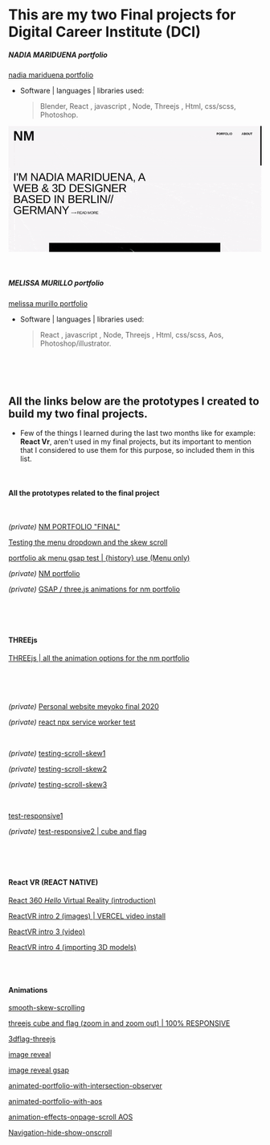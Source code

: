 # This are my two Final projects for Digital Career Institute (DCI)

##### NADIA MARIDUENA portfolio

[nadia mariduena portfolio ](https://nadiamariduena.github.io/nm-final-funkythree/)

- Software | languages | libraries used:
  > Blender, React , javascript , Node, Threejs , Html, css/scss, Photoshop.

[<img src="./src/images/dci-finalprojects1.gif"/>]()

<br>

##### MELISSA MURILLO portfolio

[melissa murillo portfolio ](https://meyoko-2020-160ps5y8v.vercel.app/Home)

- Software | languages | libraries used:
  > React , javascript , Node, Threejs , Html, css/scss, Aos, Photoshop/illustrator.

<br>
<br>
<br>

## All the links below are the prototypes I created to build my two final projects.

- Few of the things I learned during the last two months like for example: **React Vr**, aren't used in my final projects, but its important to mention that I considered to use them for this purpose, so included them in this list.

<br>


#### All the prototypes related to the final project

  <br>

_(private)_
[ NM PORTFOLIO "FINAL" ](https://github.com/nadiamariduena/nm-final)

[Testing the menu dropdown and the skew scroll](https://github.com/nadiamariduena/menu-hirstory-and-scroll-skew-test)

[portfolio ak menu gsap test | {history} use (Menu only)](https://github.com/nadiamariduena/nm-port-menu-ak-test)

_(private)_
[NM portfolio](https://github.com/nadiamariduena/nadiamariduena-portfolio-with-react-createapp)

_(private)_
[GSAP / three.js animations for nm portfolio ](https://github.com/nadiamariduena/nadiamariduena-portfolio)

<br>
<br>
<br>

#### THREEjs

[THREEjs | all the animation options for the nm portfolio](https://github.com/nadiamariduena/three-js)

<br>
<br>
<br>

_(private)_
[Personal website meyoko final 2020 ](https://github.com/nadiamariduena/final-project)

_(private)_
[ react npx service worker test ](https://github.com/nadiamariduena/npx-serviceworker-test)

<br>

_(private)_
[testing-scroll-skew1](https://github.com/nadiamariduena/testing-scroll-skew1)

_(private)_
[testing-scroll-skew2](https://github.com/nadiamariduena/testing-scroll-skew2)

_(private)_
[testing-scroll-skew3](https://github.com/nadiamariduena/testing-scroll-skew3)

<br>

[test-responsive1](https://github.com/nadiamariduena/test-responsive1)

_(private)_
[test-responsive2 | cube and flag](https://github.com/nadiamariduena/test-responsive2)

 <br>

<br>
<br>

#### React VR (REACT NATIVE)

[React 360 _Hello_ Virtual Reality (introduction)](https://github.com/nadiamariduena/react-vr-intro1)

[ReactVR intro 2 (images) | VERCEL video install ](https://github.com/nadiamariduena/react-vr-intro2-images)

[ReactVR intro 3 (video)](https://github.com/nadiamariduena/react-vr-intro3-video)

[ReactVR intro 4 (importing 3D models)](https://github.com/nadiamariduena/react-vr-intro4-3dModels)

<br>
<br>

#### Animations

[smooth-skew-scrolling](https://github.com/nadiamariduena/react-smooth-skew-scrolling)

[threejs cube and flag (zoom in and zoom out) | 100% RESPONSIVE](https://github.com/nadiamariduena/three-js/tree/master/three_responsive_scenes)

[3dflag-threejs](https://github.com/nadiamariduena/3dflag-threejs-react)

[image reveal](https://github.com/nadiamariduena/react-imgreveal-mini-portfolio1)

[image reveal gsap](https://github.com/nadiamariduena/react-img-reveal1-gsap)

[animated-portfolio-with-intersection-observer](https://github.com/nadiamariduena/animated-portfolio-with-intersection-observer)

[animated-portfolio-with-aos](https://github.com/nadiamariduena/animated-portfolio-with-aos)

[animation-effects-onpage-scroll AOS](https://github.com/nadiamariduena/animation-effects-onpage-scroll)

[Navigation-hide-show-onscroll](https://github.com/nadiamariduena/react-hide-show-onscroll)

<br>
<br>
